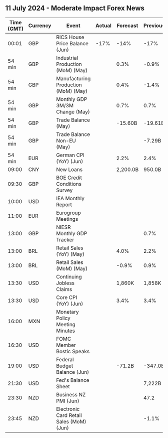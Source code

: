 ## 11 July 2024 - Moderate Impact Forex News

| Time (GMT) | Currency | Event | Actual | Forecast | Previous |
|------|----------|-------|--------|----------|----------|
| 00:01 | GBP | RICS House Price Balance (Jun) | -17% | -14% | -17% |
| 54 min | GBP | Industrial Production (MoM) (May) |  | 0.3% | -0.9% |
| 54 min | GBP | Manufacturing Production (MoM) (May) |  | 0.4% | -1.4% |
| 54 min | GBP | Monthly GDP 3M/3M Change (May) |  | 0.7% | 0.7% |
| 54 min | GBP | Trade Balance (May) |  | -15.60B | -19.61B |
| 54 min | GBP | Trade Balance Non-EU (May) |  |  | -7.29B |
| 54 min | EUR | German CPI (YoY) (Jun) |  | 2.2% | 2.4% |
| 09:00 | CNY | New Loans |  | 2,200.0B | 950.0B |
| 09:30 | GBP | BOE Credit Conditions Survey |  |  |  |
| 10:00 | USD | IEA Monthly Report |  |  |  |
| 11:00 | EUR | Eurogroup Meetings |  |  |  |
| 13:00 | GBP | NIESR Monthly GDP Tracker |  |  | 0.7% |
| 13:00 | BRL | Retail Sales (YoY) (May) |  | 4.0% | 2.2% |
| 13:00 | BRL | Retail Sales (MoM) (May) |  | -0.9% | 0.9% |
| 13:30 | USD | Continuing Jobless Claims |  | 1,860K | 1,858K |
| 13:30 | USD | Core CPI (YoY) (Jun) |  | 3.4% | 3.4% |
| 16:00 | MXN | Monetary Policy Meeting Minutes |  |  |  |
| 16:30 | USD | FOMC Member Bostic Speaks |  |  |  |
| 19:00 | USD | Federal Budget Balance (Jun) |  | -71.2B | -347.0B |
| 21:30 | USD | Fed's Balance Sheet |  |  | 7,222B |
| 23:30 | NZD | Business NZ PMI (Jun) |  |  | 47.2 |
| 23:45 | NZD | Electronic Card Retail Sales (MoM) (Jun) |  |  | -1.1% |
